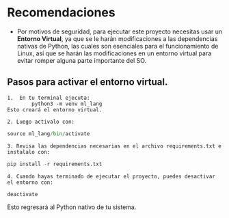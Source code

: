 # Recomendaciones
- Por motivos de seguridad, para ejecutar este proyecto necesitas usar un **Entorno Virtual**, ya que se le harán modificaciones a las dependencias nativas de Python, las cuales son esenciales para el funcionamiento de Linux, así que se harán las modificaciones en un entorno virtual para evitar romper alguna parte importante del   SO.
## Pasos para activar el entorno virtual.
	1.  En tu terminal ejecuta:
    		python3 -m venv ml_lang
	Esto creará el entorno virtual.
	
	2. Luego activalo con:
```python
source ml_lang/bin/activate
```
	3. Revisa las dependencias necesarias en el archivo requirements.txt e instalalo con:
```python
pip install -r requirements.txt
```
	4. Cuando hayas terminado de ejecutar el proyecto, puedes desactivar el entorno con:
```python
deactivate
```
Esto regresará al Python nativo de tu sistema.